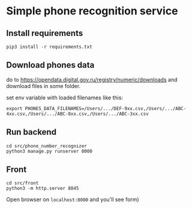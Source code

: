 # Simple phone recognition service

## Install requirements

```commandline
pip3 install -r requirements.txt
```

## Download phones data

do to https://opendata.digital.gov.ru/registry/numeric/downloads and download files in some folder.

set env variable with loaded filenames like this:

```commandline
export PHONES_DATA_FILENAMES=/Users/.../DEF-9xx.csv,/Users/.../ABC-4xx.csv,/Users/.../ABC-8xx.csv,/Users/.../ABC-3xx.csv
```

## Run backend

```commandline
cd src/phone_number_recognizer
python3 manage.py runserver 8000
```

## Front

```commandline
cd src/front
python3 -m http.server 8845
```

Open browser on `localhost:8000` and you'll see form)
